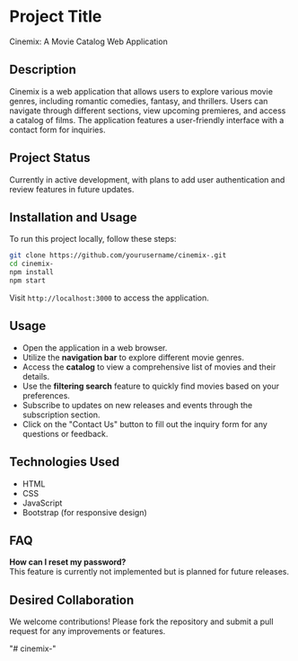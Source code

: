 # Project Title
Cinemix: A Movie Catalog Web Application

## Description
Cinemix is a web application that allows users to explore various movie genres, including romantic comedies, fantasy, and thrillers. Users can navigate through different sections, view upcoming premieres, and access a catalog of films. The application features a user-friendly interface with a contact form for inquiries.

## Project Status
Currently in active development, with plans to add user authentication and review features in future updates.

## Installation and Usage
To run this project locally, follow these steps:
```bash
git clone https://github.com/yourusername/cinemix-.git
cd cinemix-
npm install
npm start
```
Visit `http://localhost:3000` to access the application.

## Usage
- Open the application in a web browser.
- Utilize the **navigation bar** to explore different movie genres.
- Access the **catalog** to view a comprehensive list of movies and their details.
- Use the **filtering search** feature to quickly find movies based on your preferences.
- Subscribe to updates on new releases and events through the subscription section.
- Click on the "Contact Us" button to fill out the inquiry form for any questions or feedback.

## Technologies Used
- HTML
- CSS
- JavaScript
- Bootstrap (for responsive design)

## FAQ
**How can I reset my password?**  
This feature is currently not implemented but is planned for future releases.

## Desired Collaboration
We welcome contributions! Please fork the repository and submit a pull request for any improvements or features.
  

"# cinemix-" 
